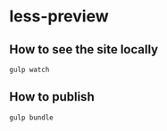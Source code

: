 # less-preview

## How to see the site locally

```
gulp watch
```

## How to publish

```
gulp bundle
```
